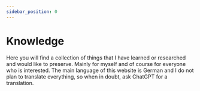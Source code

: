 ```yaml
---
sidebar_position: 0
---
```


# Knowledge

Here you will find a collection of things that I have learned or researched and
would like to preserve. Mainly for myself and of course for everyone who is
interested. The main language of this website is German and I do not plan to
translate everything, so when in doubt, ask ChatGPT for a translation.
